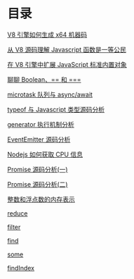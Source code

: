 # 目录
[V8 引擎如何生成 x64 机器码](https://github.com/xudale/blog/blob/master/v8%E5%BC%95%E6%93%8E%E5%A6%82%E4%BD%95%E7%94%9F%E6%88%90x64%E6%9C%BA%E5%99%A8%E7%A0%81.md "V8 引擎如何生成 x64 机器码")

[从 V8 源码理解 Javascript 函数是一等公民](https://github.com/xudale/blog/blob/master/%E4%BB%8E%20V8%20%E6%BA%90%E7%A0%81%E7%90%86%E8%A7%A3%20Javascript%20%E5%87%BD%E6%95%B0%E6%98%AF%E4%B8%80%E7%AD%89%E5%85%AC%E6%B0%91.md "从 V8 源码理解 Javascript 函数是一等公民")

[在 V8 引擎中扩展 JavaScript 标准内置对象](https://github.com/xudale/blog/blob/master/%E5%9C%A8%20V8%20%E5%BC%95%E6%93%8E%E4%B8%AD%E6%89%A9%E5%B1%95%20JavaScript%20%E6%A0%87%E5%87%86%E5%86%85%E7%BD%AE%E5%AF%B9%E8%B1%A1.md "在 V8 引擎中扩展 JavaScript 标准内置对象")

[聊聊 Boolean、== 和 ===](https://github.com/xudale/blog/blob/master/%E8%81%8A%E8%81%8A%20Boolean%E3%80%81%3D%3D%E5%92%8C%3D%3D%3D.md "聊聊 Boolean、== 和 ===")

[microtask 队列与 async/await](https://github.com/xudale/blog/blob/master/microtask%20%E9%98%9F%E5%88%97%E4%B8%8E%20async%E3%80%81await.md "microtask 队列与 async/await")

[typeof 与 Javascript 类型源码分析](https://github.com/xudale/blog/blob/master/typeof%20%E4%B8%8E%20Javascript%20%E7%B1%BB%E5%9E%8B%E6%BA%90%E7%A0%81%E5%88%86%E6%9E%90.md "typeof 与 Javascript 类型源码分析")

[generator 执行机制分析](https://github.com/xudale/blog/blob/master/generator%20%E6%89%A7%E8%A1%8C%E6%9C%BA%E5%88%B6%E5%88%86%E6%9E%90.md "generator 执行机制分析")

[EventEmitter 源码分析](https://github.com/xudale/blog/blob/master/EventEmitter%20%E6%BA%90%E7%A0%81%E5%88%86%E6%9E%90.md "EventEmitter 源码分析")

[Nodejs 如何获取 CPU 信息](https://github.com/xudale/blog/blob/master/Nodejs%20%E5%A6%82%E4%BD%95%E8%8E%B7%E5%8F%96%20CPU%20%E4%BF%A1%E6%81%AF.md "Nodejs 如何获取 CPU 信息")

[Promise 源码分析(一)](https://github.com/xudale/blog/blob/master/Promise%20%E6%BA%90%E7%A0%81%E5%88%86%E6%9E%90(%E4%B8%80).md "Promise 源码分析(一)")

[Promise 源码分析(二)](https://github.com/xudale/blog/blob/master/Promise%20%E6%BA%90%E7%A0%81%E5%88%86%E6%9E%90(%E4%BA%8C).md)

[整数和浮点数的内存表示](https://github.com/xudale/blog/blob/master/%E6%95%B4%E6%95%B0%E5%92%8C%E6%B5%AE%E7%82%B9%E6%95%B0%E7%9A%84%E5%86%85%E5%AD%98%E8%A1%A8%E7%A4%BA.md)

[reduce](https://github.com/xudale/blog/blob/master/reduce.md)

[filter](https://github.com/xudale/blog/blob/master/filter.md)

[find](https://github.com/xudale/blog/blob/master/find.md)

[some](https://github.com/xudale/blog/blob/master/some.md)

[findIndex](https://github.com/xudale/blog/blob/master/findIndex.md)

